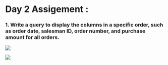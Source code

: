 # Day 2 Assigement :

### 1. Write a query to display the columns in a specific order, such as order date, salesman ID, order number, and purchase amount for all orders.

![](/image/a1.png)

![](/image/a1.png)
